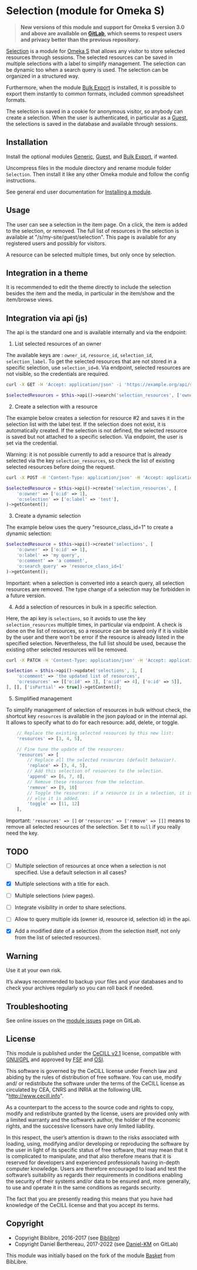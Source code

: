 Selection (module for Omeka S)
==============================

> __New versions of this module and support for Omeka S version 3.0 and above
> are available on [GitLab], which seems to respect users and privacy better
> than the previous repository.__

[Selection] is a module for [Omeka S] that allows any visitor to store selected
resources through sessions. The selected resources can be saved in multiple
selections with a label to simplify management. The selection can be dynamic too
when a search query is used. The selection can be organized in a structured way.

Furthermore, when the module [Bulk Export] is installed, it is possible to
export them instantly to common formats, included common spreadsheet formats.

The selection is saved in a cookie for anonymous visitor, so anybody can create
a selection. When the user is authenticated, in particular as a [Guest], the
selections is saved in the database and available through sessions.


Installation
------------

Install the optional modules [Generic], [Guest], and [Bulk Export], if wanted.

Uncompress files in the module directory and rename module folder `Selection`.
Then install it like any other Omeka module and follow the config instructions.

See general end user documentation for [Installing a module].


Usage
-----

The user can see a selection in the item page. On a click, the item is added to
the selection, or removed. The full list of resources in the selection is
available at "/s/my-site/guest/selection". This page is available for any
registered users and possibly for visitors.

A resource can be selected multiple times, but only once by selection.


Integration in a theme
----------------------

It is recommended to edit the theme directly to include the selection besides
the item and the media, in particular in the item/show and the item/browse views.


Integration via api (js)
------------------------

The api is the standard one and is available internally and via the endpoint:

1. List selected resources of an owner

  The available keys are : `owner_id`, `resource_id`, `selection_id`, `selection_label`.
  To get the selected resources that are not stored in a specific selection, use
  `selection_id=0`. Via endpoint, selected resources are not visible, so the
  credentials are required.

```sh
curl -X GET -H 'Accept: application/json' -i 'https://example.org/api/selection_resources?key_identity=xxx&key_credential=yyy&&pretty_print=1'
```

```php
$selectedResources = $this->api()->search('selection_resources', ['owner_id' => 1])->getContent();
```

2. Create a selection with a resource

  The example below creates a selection for resource #2 and saves it in the
  selection list with the label test. If the selection does not exist, it is
  automatically created. If the selection is not defined, the selected resource
  is saved but not attached to a specific selection. Via endpoint, the user is
  set via the credential.

  Warning: it is not possible currently to add a resource that is already
  selected  via the key `selection_resources`, so check the list of existing
  selected resources before doing the request.

```sh
curl -X POST -H 'Content-Type: application/json' -H 'Accept: application/json' -i 'https://example.org/api/selection_resources?key_identity=xxx&key_credential=yyy&pretty_print=1' --data '{"o:resource":{"o:id":2},"o:selection":{"o:label":"test"}}'
```

```php
$selectedResource = $this->api()->create('selection_resources', [
    'o:owner' => ['o:id' => 1],
    'o:selection' => ['o:label' => 'test'],
)->getContent();
```

3. Create a dynamic selection

  The example below uses the query "resource_class_id=1" to create a dynamic
  selection:

```php
$selectedResource = $this->api()->create('selections', [
    'o:owner' => ['o:id' => 1],
    'o:label' => 'my query',
    'o:comment' => 'a comment',
    'o:search_query' => 'resource_class_id=1'
)->getContent();
```

  Important: when a selection is converted into a search query, all selection
  resources are removed. The type change of a selection may be forbidden in a
  future version.

4. Add a selection of resources in bulk in a specific selection.

  Here, the api key is `selections`, so it avoids to use the key `selection_resources`
  multiple times, in particular via endpoint. A check is done on the list of
  resources, so a resource can be saved only if it is visible by the user and
  there won't be error if the resource is already listed in the specified
  selection. Nevertheless, the full list should be used, because the existing
  other selected resources will be removed.

```sh
curl -X PATCH -H 'Content-Type: application/json' -H 'Accept: application/json' -i 'https://example.org/api/selections/1?key_identity=xxx&key_credential=yyy&pretty_print=1' --data '{"resources":[3,4,5]}'
```

```php
$selection = $this->api()->update('selections', 1, [
    'o:comment' => 'the updated list of resources',
    'o:resources' => [['o:id' => 3], ['o:id' => 4], ['o:id' => 5]],
], [], ['isPartial' => true])->getContent();
```

5. Simplified management

  To simplify management of selection of resources in bulk without check, the
  shortcut key `resources` is available in the json payload or in the internal
  api. It allows to specify what to do for each resource: add, delete, or toggle.

```php
    // Replace the existing selected resources by this new list:
    'resources' => [3, 4, 5],

    // Fine tune the update of the resources:
    'resources' => [
        // Replace all the selected resources (default behavior).
        'replace' => [3, 4, 5],
        // Add this selection of resources to the selection.
        'append' => [6, 7, 8],
        // Remove these resources from the selection.
        'remove' => [9, 10]
        // Toggle the resources: if a resource is in a selection, it is removed,
        // else it is added.
        'toggle' => [11, 12]
    ],
```

  Important: `'resources' => []` or `'resources' => ['remove' => []]` means to
  remove all selected resources of the selection. Set it to `null` if you really
  need the key.


TODO
----

- [ ] Multiple selection of resources at once when a selection is not specified. Use a default selection in all cases?
- [x] Multiple selections with a title for each.
- [ ] Multiple selections (view pages).
- [ ] Integrate visibility in order to share selections.
- [ ] Allow to query multiple ids (owner id, resource id, selection id) in the api.
- [x] Add a modified date of a selection (from the selection itself, not only from the list of selected resources).


Warning
-------

Use it at your own risk.

It’s always recommended to backup your files and your databases and to check
your archives regularly so you can roll back if needed.


Troubleshooting
---------------

See online issues on the [module issues] page on GitLab.


License
-------

This module is published under the [CeCILL v2.1] license, compatible with
[GNU/GPL] and approved by [FSF] and [OSI].

This software is governed by the CeCILL license under French law and abiding by
the rules of distribution of free software. You can use, modify and/ or
redistribute the software under the terms of the CeCILL license as circulated by
CEA, CNRS and INRIA at the following URL "http://www.cecill.info".

As a counterpart to the access to the source code and rights to copy, modify and
redistribute granted by the license, users are provided only with a limited
warranty and the software’s author, the holder of the economic rights, and the
successive licensors have only limited liability.

In this respect, the user’s attention is drawn to the risks associated with
loading, using, modifying and/or developing or reproducing the software by the
user in light of its specific status of free software, that may mean that it is
complicated to manipulate, and that also therefore means that it is reserved for
developers and experienced professionals having in-depth computer knowledge.
Users are therefore encouraged to load and test the software’s suitability as
regards their requirements in conditions enabling the security of their systems
and/or data to be ensured and, more generally, to use and operate it in the same
conditions as regards security.

The fact that you are presently reading this means that you have had knowledge
of the CeCILL license and that you accept its terms.


Copyright
---------

* Copyright Biblibre, 2016-2017 (see [Biblibre])
* Copyright Daniel Berthereau, 2017-2022 (see [Daniel-KM] on GitLab)

This module was initially based on the fork of the module [Basket] from BibLibre.


[Selection]: https://gitlab.com/Daniel-KM/Omeka-S-module-Selection
[Omeka S]: https://omeka.org/s
[Generic]: https://gitlab.com/Daniel-KM/Omeka-S-module-Generic
[Guest]: https://gitlab.com/Daniel-KM/Omeka-S-module-Guest
[Bulk Export]: https://gitlab.com/Daniel-KM/Omeka-S-module-BulkExport
[Installing a module]: http://dev.omeka.org/docs/s/user-manual/modules/#installing-modules
[module issues]: https://gitlab.com/Daniel-KM/Omeka-S-module-Selection/-/issues
[CeCILL v2.1]: https://www.cecill.info/licences/Licence_CeCILL_V2.1-en.html
[GNU/GPL]: https://www.gnu.org/licenses/gpl-3.0.html
[FSF]: https://www.fsf.org
[OSI]: http://opensource.org
[Basket]: https://github.com/BibLibre/Omeka-S-module-Basket
[Biblibre]: https://github.com/biblibre
[GitLab]: https://gitlab.com/Daniel-KM
[Daniel-KM]: https://gitlab.com/Daniel-KM "Daniel Berthereau"

